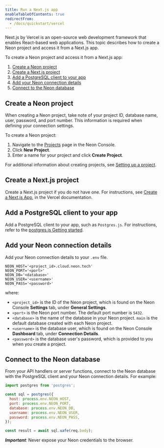```yaml
---
title: Run a Next.js app
enableTableOfContents: true
redirectFrom:
  - /docs/quickstart/vercel
---
```


Next.js by Vercel is an open-source web development framework that enables React-based web applications. This topic describes how to create a Neon project and access it from a Next.js app.

To create a Neon project and access it from a Next.js app:

1. [Create a Neon project](#create-a-neon-project)
2. [Create a Next.js project](#create-a-nextjs-project)
3. [Add a PostgreSQL client to your app](#add-a-postgresql-client-to-your-app)
4. [Add your Neon connection details](#add-your-neon-connection-details)
5. [Connect to the Neon database](#connect-to-the-neon-database)

## Create a Neon project

When creating a Neon project, take note of your project ID, database name, user, password, and port number. This information is required when defining your connection settings. 

To create a Neon project:

1. Navigate to the [Projects](https://console.neon.tech/app/projects) page in the Neon Console.
2. Click **New Project**.
3. Enter a name for your project and click **Create Project**.

For additional information about creating projects, see [Setting up a project](/docs/get-started-with-neon/setting-up-a-project).

## Create a Next.js project

Create a Next.js project if you do not have one. For instructions, see [Create a Next.js App](https://nextjs.org/learn/basics/create-nextjs-app/setup), in the Vercel documentation.

## Add a PostgreSQL client to your app

Add a PostgreSQL client to your app, such as `Postgres.js`.  For instructions, refer to the [postgres.js Getting started](https://www.npmjs.com/package/postgres).

## Add your Neon connection details

Add your Neon connection details to your `.env` file.

```shell
NEON_HOST='<project_id>.cloud.neon.tech'
NEON_PORT='<port>'
NEON_DB='<database>'
NEON_USER='<username>'
NEON_PASS='<password>'
```

where:

- `<project_id>` is the ID of the Neon project, which is found on the Neon Console **Settings** tab, under **General Settings**.
- `<port>` is the Neon port number. The default port number is `5432`.
- `<database>` is the name of the database in your Neon project. `main` is the default database created with each Neon project.
- `<username>` is the database user, which is found on the Neon Console **Dashboard** tab, under **Connection Details**.
- `<password>` is the database user's password, which is provided to you when you create a project.

## Connect to the Neon database

From your API handlers or server functions, connect to the Neon database with the PostgreSQL client and your Neon connection details. For example:

```javascript pages/api/hello_worlds.js
import postgres from 'postgres';

const sql = postgres({
  host: process.env.NEON_HOST,
  port: process.env.NEON_PORT,
  database: process.env.NEON_DB,
  username: process.env.NEON_USER,
  password: process.env.NEON_PASS,
});

const result = await sql.uafe(req.body);
```

_**Important**_: Never expose your Neon credentials to the browser.
